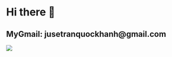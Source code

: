 <h1> Hi there 👋</h1>
<h2>MyGmail: jusetranquockhanh@gmail.com</h2>
<img src="https://github-readme-stats.vercel.app/api?username=khanhsept&&show_icons=true&title_color=343434&icon_color=56B133&text_color=56B133&bg_color=FFFFFF">

<!--
**khanhsept/khanhsept** is a ✨ _special_ ✨ repository because its `README.md` (this file) appears on your GitHub profile.

Here are some ideas to get you started:

- 🔭 I’m currently working on ...
- 🌱 I’m currently learning ...
- 👯 I’m looking to collaborate on ...
- 🤔 I’m looking for help with ...
- 💬 Ask me about ...
- 📫 How to reach me: ...
- 😄 Pronouns: ...
- ⚡ Fun fact: ...
-->
